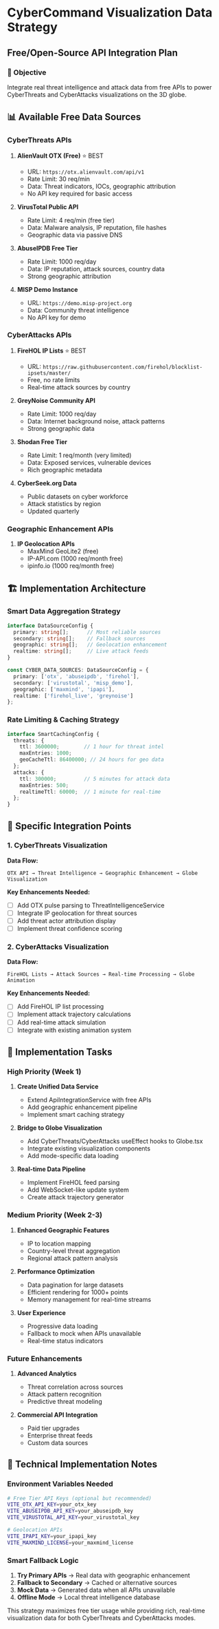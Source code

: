 # CyberCommand Visualization Data Strategy
## Free/Open-Source API Integration Plan

### 🎯 Objective
Integrate real threat intelligence and attack data from free APIs to power CyberThreats and CyberAttacks visualizations on the 3D globe.

## 📊 Available Free Data Sources

### CyberThreats APIs
1. **AlienVault OTX (Free)** ⭐️ BEST
   - URL: `https://otx.alienvault.com/api/v1`
   - Rate Limit: 30 req/min
   - Data: Threat indicators, IOCs, geographic attribution
   - No API key required for basic access

2. **VirusTotal Public API** 
   - Rate Limit: 4 req/min (free tier)
   - Data: Malware analysis, IP reputation, file hashes
   - Geographic data via passive DNS

3. **AbuseIPDB Free Tier**
   - Rate Limit: 1000 req/day
   - Data: IP reputation, attack sources, country data
   - Strong geographic attribution

4. **MISP Demo Instance**
   - URL: `https://demo.misp-project.org`
   - Data: Community threat intelligence
   - No API key for demo

### CyberAttacks APIs
1. **FireHOL IP Lists** ⭐️ BEST
   - URL: `https://raw.githubusercontent.com/firehol/blocklist-ipsets/master/`
   - Free, no rate limits
   - Real-time attack sources by country

2. **GreyNoise Community API**
   - Rate Limit: 1000 req/day
   - Data: Internet background noise, attack patterns
   - Strong geographic data

3. **Shodan Free Tier**
   - Rate Limit: 1 req/month (very limited)
   - Data: Exposed services, vulnerable devices
   - Rich geographic metadata

4. **CyberSeek.org Data**
   - Public datasets on cyber workforce
   - Attack statistics by region
   - Updated quarterly

### Geographic Enhancement APIs
1. **IP Geolocation APIs**
   - MaxMind GeoLite2 (free)
   - IP-API.com (1000 req/month free)
   - ipinfo.io (1000 req/month free)

## 🏗️ Implementation Architecture

### Smart Data Aggregation Strategy

```typescript
interface DataSourceConfig {
  primary: string[];      // Most reliable sources
  secondary: string[];    // Fallback sources  
  geographic: string[];   // Geolocation enhancement
  realtime: string[];     // Live attack feeds
}

const CYBER_DATA_SOURCES: DataSourceConfig = {
  primary: ['otx', 'abuseipdb', 'firehol'],
  secondary: ['virustotal', 'misp_demo'],
  geographic: ['maxmind', 'ipapi'],
  realtime: ['firehol_live', 'greynoise']
};
```

### Rate Limiting & Caching Strategy

```typescript
interface SmartCachingConfig {
  threats: {
    ttl: 3600000;        // 1 hour for threat intel
    maxEntries: 1000;
    geoCacheTtl: 86400000; // 24 hours for geo data
  };
  attacks: {
    ttl: 300000;         // 5 minutes for attack data
    maxEntries: 500;
    realtimeTtl: 60000;  // 1 minute for real-time
  };
}
```

## 🎯 Specific Integration Points

### 1. CyberThreats Visualization
**Data Flow:**
```
OTX API → Threat Intelligence → Geographic Enhancement → Globe Visualization
```

**Key Enhancements Needed:**
- [ ] Add OTX pulse parsing to ThreatIntelligenceService
- [ ] Integrate IP geolocation for threat sources
- [ ] Add threat actor attribution display
- [ ] Implement threat confidence scoring

### 2. CyberAttacks Visualization  
**Data Flow:**
```
FireHOL Lists → Attack Sources → Real-time Processing → Globe Animation
```

**Key Enhancements Needed:**
- [ ] Add FireHOL IP list processing
- [ ] Implement attack trajectory calculations
- [ ] Add real-time attack simulation
- [ ] Integrate with existing animation system

## 📝 Implementation Tasks

### High Priority (Week 1)
1. **Create Unified Data Service**
   - Extend ApiIntegrationService with free APIs
   - Add geographic enhancement pipeline
   - Implement smart caching strategy

2. **Bridge to Globe Visualization**
   - Add CyberThreats/CyberAttacks useEffect hooks to Globe.tsx
   - Integrate existing visualization components
   - Add mode-specific data loading

3. **Real-time Data Pipeline**
   - Implement FireHOL feed parsing
   - Add WebSocket-like update system
   - Create attack trajectory generator

### Medium Priority (Week 2-3)
1. **Enhanced Geographic Features**
   - IP to location mapping
   - Country-level threat aggregation
   - Regional attack pattern analysis

2. **Performance Optimization**
   - Data pagination for large datasets
   - Efficient rendering for 1000+ points
   - Memory management for real-time streams

3. **User Experience**
   - Progressive data loading
   - Fallback to mock when APIs unavailable
   - Real-time status indicators

### Future Enhancements
1. **Advanced Analytics**
   - Threat correlation across sources
   - Attack pattern recognition
   - Predictive threat modeling

2. **Commercial API Integration**
   - Paid tier upgrades
   - Enterprise threat feeds
   - Custom data sources

## 🔧 Technical Implementation Notes

### Environment Variables Needed
```bash
# Free Tier API Keys (optional but recommended)
VITE_OTX_API_KEY=your_otx_key
VITE_ABUSEIPDB_API_KEY=your_abuseipdb_key
VITE_VIRUSTOTAL_API_KEY=your_virustotal_key

# Geolocation APIs
VITE_IPAPI_KEY=your_ipapi_key
VITE_MAXMIND_LICENSE=your_maxmind_license
```

### Smart Fallback Logic
1. **Try Primary APIs** → Real data with geographic enhancement
2. **Fallback to Secondary** → Cached or alternative sources  
3. **Mock Data** → Generated data when all APIs unavailable
4. **Offline Mode** → Local threat intelligence database

This strategy maximizes free tier usage while providing rich, real-time visualization data for both CyberThreats and CyberAttacks modes.
